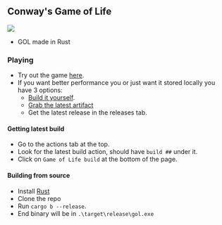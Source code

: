 ## Conway's Game of Life
<p>
	<img src="https://github.com/landstander27/game-of-life/actions/workflows/build.yml/badge.svg">
</p>

- GOL made in Rust

### Playing
- Try out the game [here](https://landstander27.github.io/game-of-life/).
- If you want better performance you or just want it stored locally you have 3 options:
  - [Build it yourself](https://github.com/LandStander27/game-of-life#building-from-source).
  - [Grab the latest artifact](https://github.com/LandStander27/game-of-life#getting-latest-build)
  - Get the latest release in the releases tab.

#### Getting latest build
- Go to the actions tab at the top.
- Look for the latest build action, should have `build ##` under it.
- Click on `Game of Life build` at the bottom of the page.

#### Building from source
- Install [Rust](https://www.rust-lang.org/)
- Clone the repo
- Run `cargo b --release`.
- End binary will be in `.\target\release\gol.exe`